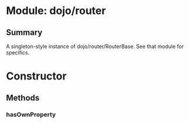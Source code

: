 # Module: dojo/router

## Summary

A singleton-style instance of dojo/router/RouterBase. See that
module for specifics.
# Constructor

## Methods

### hasOwnProperty


